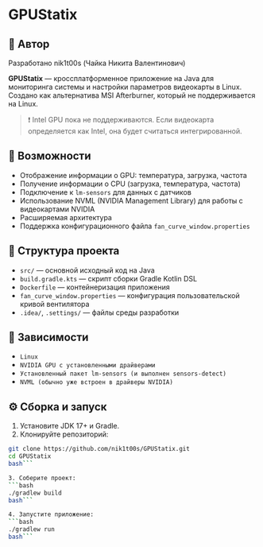 # GPUStatix

## 🧪 Автор 

Разработано nik1t00s (Чайка Никита Валентинович)

**GPUStatix** — кроссплатформенное приложение на Java для мониторинга системы и настройки параметров видеокарты в Linux. Создано как альтернатива MSI Afterburner, который не поддерживается на Linux.

> ❗ Intel GPU пока не поддерживаются. Если видеокарта определяется как Intel, она будет считаться интегрированной.

## 🧰 Возможности

- Отображение информации о GPU: температура, загрузка, частота
- Получение информации о CPU (загрузка, температура, частота)
- Подключение к `lm-sensors` для данных с датчиков
- Использование NVML (NVIDIA Management Library) для работы с видеокартами NVIDIA
- Расширяемая архитектура
- Поддержка конфигурационного файла `fan_curve_window.properties`

## 📁 Структура проекта

- `src/` — основной исходный код на Java
- `build.gradle.kts` — скрипт сборки Gradle Kotlin DSL
- `Dockerfile` — контейнеризация приложения
- `fan_curve_window.properties` — конфигурация пользовательской кривой вентилятора
- `.idea/`, `.settings/` — файлы среды разработки

## 🐧 Зависимости

- `Linux`
- `NVIDIA GPU с установленными драйверами`
- `Установленный пакет lm-sensors (и выполнен sensors-detect)`
- `NVML (обычно уже встроен в драйверы NVIDIA)`

## ⚙️ Сборка и запуск

1. Установите JDK 17+ и Gradle.
2. Клонируйте репозиторий:

```bash
git clone https://github.com/nik1t00s/GPUStatix.git
cd GPUStatix
bash```

3. Соберите проект:
```bash
./gradlew build
bash```

4. Запустите приложение:
```bash
./gradlew run
bash```